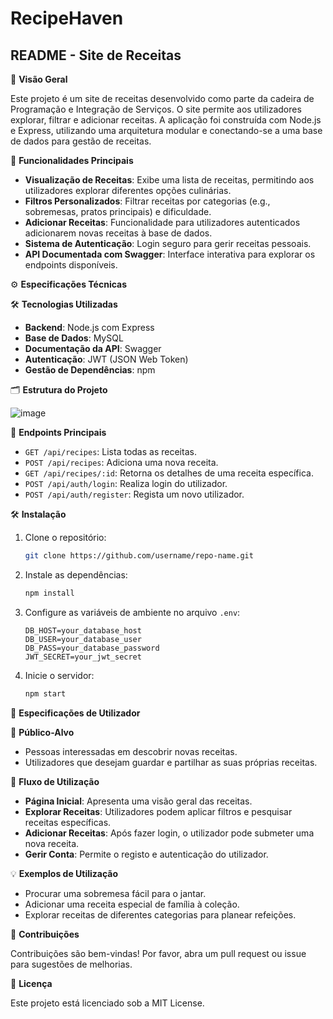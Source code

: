 # RecipeHaven

## README - Site de Receitas

📝 **Visão Geral**

Este projeto é um site de receitas desenvolvido como parte da cadeira de Programação e Integração de Serviços. O site permite aos utilizadores explorar, filtrar e adicionar receitas. A aplicação foi construída com Node.js e Express, utilizando uma arquitetura modular e conectando-se a uma base de dados para gestão de receitas.

🚀 **Funcionalidades Principais**

- **Visualização de Receitas**: Exibe uma lista de receitas, permitindo aos utilizadores explorar diferentes opções culinárias.
- **Filtros Personalizados**: Filtrar receitas por categorias (e.g., sobremesas, pratos principais) e dificuldade.
- **Adicionar Receitas**: Funcionalidade para utilizadores autenticados adicionarem novas receitas à base de dados.
- **Sistema de Autenticação**: Login seguro para gerir receitas pessoais.
- **API Documentada com Swagger**: Interface interativa para explorar os endpoints disponíveis.

⚙️ **Especificações Técnicas**

🛠 **Tecnologias Utilizadas**

- **Backend**: Node.js com Express
- **Base de Dados**: MySQL
- **Documentação da API**: Swagger
- **Autenticação**: JWT (JSON Web Token)
- **Gestão de Dependências**: npm

🗂 **Estrutura do Projeto**

![image](https://github.com/user-attachments/assets/d9dee85d-56dc-4e46-91b2-eb09aaed7519)

🔗 **Endpoints Principais**

- `GET /api/recipes`: Lista todas as receitas.
- `POST /api/recipes`: Adiciona uma nova receita.
- `GET /api/recipes/:id`: Retorna os detalhes de uma receita específica.
- `POST /api/auth/login`: Realiza login do utilizador.
- `POST /api/auth/register`: Regista um novo utilizador.

🛠 **Instalação**

1. Clone o repositório:
    ```bash
    git clone https://github.com/username/repo-name.git
    ```

2. Instale as dependências:
    ```bash
    npm install
    ```

3. Configure as variáveis de ambiente no arquivo `.env`:
    ```env
    DB_HOST=your_database_host
    DB_USER=your_database_user
    DB_PASS=your_database_password
    JWT_SECRET=your_jwt_secret
    ```

4. Inicie o servidor:
    ```bash
    npm start
    ```

👤 **Especificações de Utilizador**

🎯 **Público-Alvo**

- Pessoas interessadas em descobrir novas receitas.
- Utilizadores que desejam guardar e partilhar as suas próprias receitas.

🧭 **Fluxo de Utilização**

- **Página Inicial**: Apresenta uma visão geral das receitas.
- **Explorar Receitas**: Utilizadores podem aplicar filtros e pesquisar receitas específicas.
- **Adicionar Receitas**: Após fazer login, o utilizador pode submeter uma nova receita.
- **Gerir Conta**: Permite o registo e autenticação do utilizador.

💡 **Exemplos de Utilização**

- Procurar uma sobremesa fácil para o jantar.
- Adicionar uma receita especial de família à coleção.
- Explorar receitas de diferentes categorias para planear refeições.

🤝 **Contribuições**

Contribuições são bem-vindas! Por favor, abra um pull request ou issue para sugestões de melhorias.

📜 **Licença**

Este projeto está licenciado sob a MIT License.
